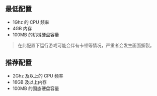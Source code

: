 ## 最低配置
- 1Ghz 的 CPU 频率
- 4GB 内存
- 100MB 的机械硬盘容量

> 在此配置下运行游戏可能会伴有卡顿等情况，严重者会发生画面撕裂。

## 推荐配置
- 2Ghz 及以上的 CPU 频率
- 16GB 及以上内存
- 100MB 的固态硬盘容量
